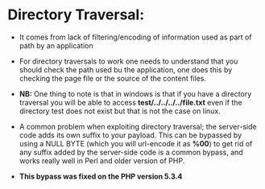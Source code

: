 # **Directory Traversal:**

- It comes from lack of filtering/encoding of information used as part of path by an application
- For directory traversals to work one needs to understand that you should check the path used bu the application, one does this by checking the page file or the source of the content files.

- **NB:** One thing to note is that in windows is that if you have a directory traversal you will be able to access **test/../../../../file.txt** even if the directory test does not exist but that is not the case on linux.

- A common problem when exploiting directory traversal; the server-side code adds its own suffix to your payload. This can be bypassed by using a NULL BYTE (which you will url-encode it as **%00**) to get rid of any suffix added by the server-side code is a common bypass, and works really well in Perl and older version of PHP. 
- **This bypass was fixed on the PHP version 5.3.4**